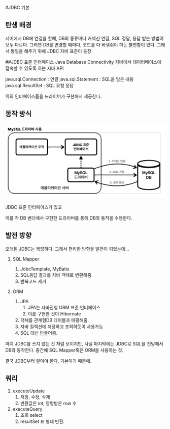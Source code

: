 #JDBC 기본

## 탄생 배경 
서버에서 DB에 연결을 할때, DB의 종류마다 
커넥션 연결, SQL 정달, 응답 받는 방법이 모두 다르다. 
그러면 DB를 변경할 때마다, 코드를 다 바꿔줘야 하는 불편함이 있다.
그래서 통일을 해주기 위해 JDBC 자바 표준이 등장

##JDBC 표준 인터페이스
Java Database Connectivity
자바에서 데이터베이스에 접속할 수 있도록 하는 자바 API

java.sql.Connection : 연결
java.sql.Statement  : SQL을 담은 내용
java.sql.ResultSet  : SQL 요청 응답

위의 인터페이스들을 드라이버가 구현해서 제공한다.


## 동작 방식
![jdbcdriver](../../images/DB/jdbcdriver.png)

JDBC 표준 인터페이스가 있고 

이를 각 DB 벤더에서 구현한 드라이버를 통해 DB와 동작을 수행한다.

## 발전 방향
오래된 JDBC는 복잡하다. 그래서 편리한 방향을 발전이 되었는데...

1. SQL Mapper
   1. JdbcTemplate, MyBatis
   2. SQL응답 결과를 자바 객체로 변환해줌.
   3. 반복코드 제거

2. ORM
   1. JPA 
      1. JPA는 자바진영 ORM 표준 인터페이스
      2. 이를 구현한 것이 Hibernate
   2. 객체를 관계형DB 테이블과 매핑해줌.
   3. 자바 컬렉션에 저장하고 조회하듯이 사용가능
   4. SQL 대신 만들어줌.

마치 JDBC를 쓰지 않는 것 처럼 보이지만, 사실 마지막에는 JDBC로 SQL을 전달해서 DB와 동작한다.
중간에 SQL Mapper혹은 ORM을 사용하는 것. 

결국 JDBC부터 알아야 한다. 기본이기 때문에.

## 쿼리

1. executeUpdate
   1. 저장, 수정, 삭제
   2. 반환값은 int, 영향받은 row 수
2. executeQuery
   1. 조회 select
   2. resultSet 표 형태 반환.